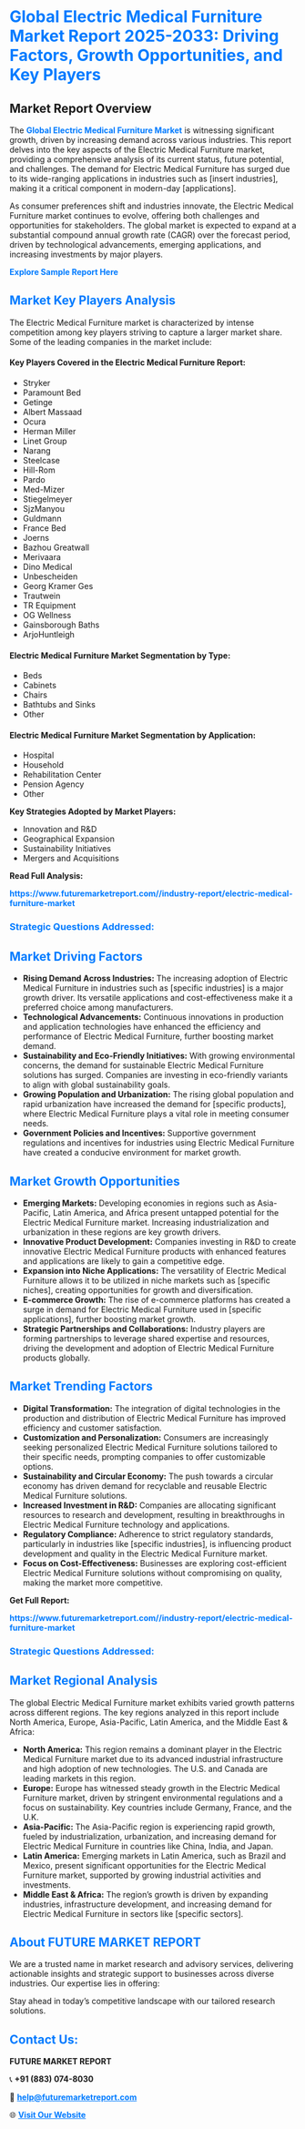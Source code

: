 <h1 style="color: #007BFF;">Global Electric Medical Furniture Market Report 2025-2033: Driving Factors, Growth Opportunities, and Key Players</h1>

<section id="overview">
<h2>Market Report Overview</h2>
<p>The <a href="https://www.futuremarketreport.com//industry-report/electric-medical-furniture-market" style="color: #007BFF; text-decoration: none;"><strong>Global Electric Medical Furniture Market</strong></a> is witnessing significant growth, driven by increasing demand across various industries. This report delves into the key aspects of the Electric Medical Furniture market, providing a comprehensive analysis of its current status, future potential, and challenges. The demand for Electric Medical Furniture has surged due to its wide-ranging applications in industries such as [insert industries], making it a critical component in modern-day [applications].</p>
<p>As consumer preferences shift and industries innovate, the Electric Medical Furniture market continues to evolve, offering both challenges and opportunities for stakeholders. The global market is expected to expand at a substantial compound annual growth rate (CAGR) over the forecast period, driven by technological advancements, emerging applications, and increasing investments by major players.</p>
</section>

<section id="overview">
<p><a href="https://www.futuremarketreport.com//request-sample/reportId=77532" style="color: #007BFF; text-decoration: none;"><strong>Explore Sample Report Here</strong></a></p>
</section>

<section id="key-players">
<h2 style="color: #007BFF;">Market Key Players Analysis</h2>
<p>The Electric Medical Furniture market is characterized by intense competition among key players striving to capture a larger market share. Some of the leading companies in the market include:</p>
<h4>Key Players Covered in the Electric Medical Furniture Report:</h4>
<ul><li>Stryker</li><li>Paramount Bed</li><li>Getinge</li><li>Albert Massaad</li><li>Ocura</li><li>Herman Miller</li><li>Linet Group</li><li>Narang</li><li>Steelcase</li><li>Hill-Rom</li><li>Pardo</li><li>Med-Mizer</li><li>Stiegelmeyer</li><li>SjzManyou</li><li>Guldmann</li><li>France Bed</li><li>Joerns</li><li>Bazhou Greatwall</li><li>Merivaara</li><li>Dino Medical</li><li>Unbescheiden</li><li>Georg Kramer Ges</li><li>Trautwein</li><li>TR Equipment</li><li>OG Wellness</li><li>Gainsborough Baths</li><li>ArjoHuntleigh</li></ul>
<h4>Electric Medical Furniture Market Segmentation by Type:</h4>
<ul><li>Beds</li><li>Cabinets</li><li>Chairs</li><li>Bathtubs and Sinks</li><li>Other</li></ul>

<h4>Electric Medical Furniture Market Segmentation by Application:</h4>
<ul><li>Hospital</li><li>Household</li><li>Rehabilitation Center</li><li>Pension Agency</li><li>Other</li></ul>
<p><strong>Key Strategies Adopted by Market Players:</strong></p>
<ul>
<li>Innovation and R&D</li>
<li>Geographical Expansion</li>
<li>Sustainability Initiatives</li>
<li>Mergers and Acquisitions</li>
</ul>
</section>

<section>
<p><strong>Read Full Analysis: </strong></p><a href="https://www.futuremarketreport.com//industry-report/electric-medical-furniture-market" style="color: #007BFF; text-decoration: none;"><strong>https://www.futuremarketreport.com//industry-report/electric-medical-furniture-market</strong></a>
<h3 style="color: #007BFF;">Strategic Questions Addressed:</h3>
</section>

<section id="driving-factors">
<h2 style="color: #007BFF;">Market Driving Factors</h2>
<ul>
<li><strong>Rising Demand Across Industries:</strong> The increasing adoption of Electric Medical Furniture in industries such as [specific industries] is a major growth driver. Its versatile applications and cost-effectiveness make it a preferred choice among manufacturers.</li>
<li><strong>Technological Advancements:</strong> Continuous innovations in production and application technologies have enhanced the efficiency and performance of Electric Medical Furniture, further boosting market demand.</li>
<li><strong>Sustainability and Eco-Friendly Initiatives:</strong> With growing environmental concerns, the demand for sustainable Electric Medical Furniture solutions has surged. Companies are investing in eco-friendly variants to align with global sustainability goals.</li>
<li><strong>Growing Population and Urbanization:</strong> The rising global population and rapid urbanization have increased the demand for [specific products], where Electric Medical Furniture plays a vital role in meeting consumer needs.</li>
<li><strong>Government Policies and Incentives:</strong> Supportive government regulations and incentives for industries using Electric Medical Furniture have created a conducive environment for market growth.</li>
</ul>
</section>

<section id="growth-opportunities">
<h2 style="color: #007BFF;">Market Growth Opportunities</h2>
<ul>
<li><strong>Emerging Markets:</strong> Developing economies in regions such as Asia-Pacific, Latin America, and Africa present untapped potential for the Electric Medical Furniture market. Increasing industrialization and urbanization in these regions are key growth drivers.</li>
<li><strong>Innovative Product Development:</strong> Companies investing in R&D to create innovative Electric Medical Furniture products with enhanced features and applications are likely to gain a competitive edge.</li>
<li><strong>Expansion into Niche Applications:</strong> The versatility of Electric Medical Furniture allows it to be utilized in niche markets such as [specific niches], creating opportunities for growth and diversification.</li>
<li><strong>E-commerce Growth:</strong> The rise of e-commerce platforms has created a surge in demand for Electric Medical Furniture used in [specific applications], further boosting market growth.</li>
<li><strong>Strategic Partnerships and Collaborations:</strong> Industry players are forming partnerships to leverage shared expertise and resources, driving the development and adoption of Electric Medical Furniture products globally.</li>
</ul>
</section>

<section id="trending-factors">
<h2 style="color: #007BFF;">Market Trending Factors</h2>
<ul>
<li><strong>Digital Transformation:</strong> The integration of digital technologies in the production and distribution of Electric Medical Furniture has improved efficiency and customer satisfaction.</li>
<li><strong>Customization and Personalization:</strong> Consumers are increasingly seeking personalized Electric Medical Furniture solutions tailored to their specific needs, prompting companies to offer customizable options.</li>
<li><strong>Sustainability and Circular Economy:</strong> The push towards a circular economy has driven demand for recyclable and reusable Electric Medical Furniture solutions.</li>
<li><strong>Increased Investment in R&D:</strong> Companies are allocating significant resources to research and development, resulting in breakthroughs in Electric Medical Furniture technology and applications.</li>
<li><strong>Regulatory Compliance:</strong> Adherence to strict regulatory standards, particularly in industries like [specific industries], is influencing product development and quality in the Electric Medical Furniture market.</li>
<li><strong>Focus on Cost-Effectiveness:</strong> Businesses are exploring cost-efficient Electric Medical Furniture solutions without compromising on quality, making the market more competitive.</li>
</ul>
</section>

<section>
<p><strong>Get Full Report: </strong></p><a href="https://www.futuremarketreport.com//industry-report/electric-medical-furniture-market" style="color: #007BFF; text-decoration: none;"><strong>https://www.futuremarketreport.com//industry-report/electric-medical-furniture-market</strong></a>
<h3 style="color: #007BFF;">Strategic Questions Addressed:</h3>
</section>


<section id="regional-analysis">
<h2 style="color: #007BFF;">Market Regional Analysis</h2>
<p>The global Electric Medical Furniture market exhibits varied growth patterns across different regions. The key regions analyzed in this report include North America, Europe, Asia-Pacific, Latin America, and the Middle East & Africa:</p>
<ul>
<li><strong>North America:</strong> This region remains a dominant player in the Electric Medical Furniture market due to its advanced industrial infrastructure and high adoption of new technologies. The U.S. and Canada are leading markets in this region.</li>
<li><strong>Europe:</strong> Europe has witnessed steady growth in the Electric Medical Furniture market, driven by stringent environmental regulations and a focus on sustainability. Key countries include Germany, France, and the U.K.</li>
<li><strong>Asia-Pacific:</strong> The Asia-Pacific region is experiencing rapid growth, fueled by industrialization, urbanization, and increasing demand for Electric Medical Furniture in countries like China, India, and Japan.</li>
<li><strong>Latin America:</strong> Emerging markets in Latin America, such as Brazil and Mexico, present significant opportunities for the Electric Medical Furniture market, supported by growing industrial activities and investments.</li>
<li><strong>Middle East & Africa:</strong> The region’s growth is driven by expanding industries, infrastructure development, and increasing demand for Electric Medical Furniture in sectors like [specific sectors].</li>
</ul>
</section>

<footer>
<h2 style="color: #007BFF;">About FUTURE MARKET REPORT</h2>
<p>We are a trusted name in market research and advisory services, delivering actionable insights and strategic support to businesses across diverse industries. Our expertise lies in offering:</p>

<p>Stay ahead in today’s competitive landscape with our tailored research solutions.</p>

<h2 style="color: #007BFF;">Contact Us:</h2>
<p><strong>FUTURE MARKET REPORT</strong></p>
<p>📞 <strong>+91 (883) 074-8030</strong></p>
<p>📧 <strong><a href="mailto:help@futuremarketreport.com" style="color: #007BFF;">help@futuremarketreport.com</a></strong></p>
<p>🌐 <strong><a href="https://www.futuremarketreport.com/" style="color: #007BFF;">Visit Our Website</a></strong></p>
</footer>